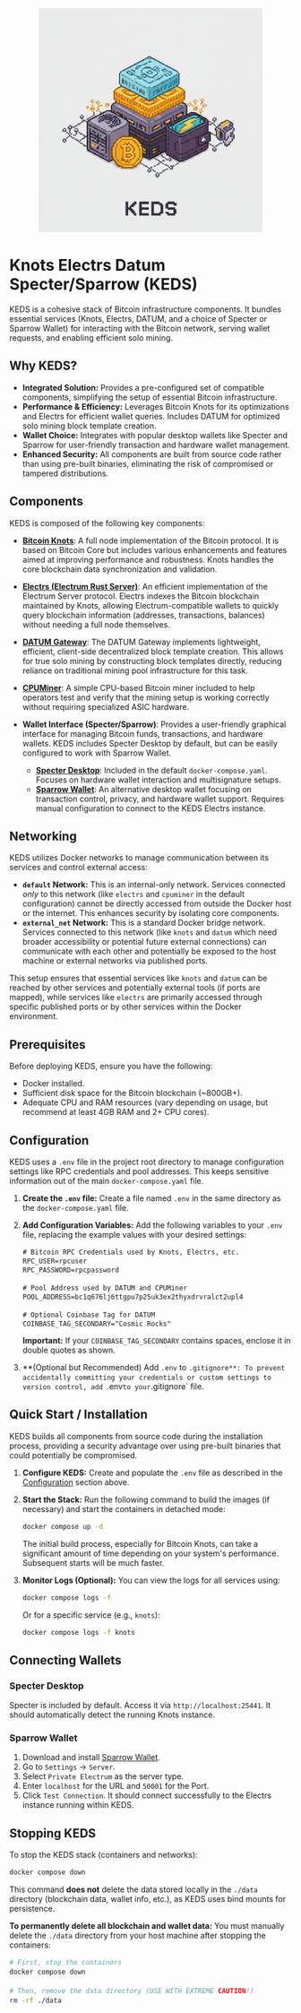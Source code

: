 <p align="center">
  <img src="keds.jpeg" alt="KEDS Logo" width="400"/>
</p>

# Knots Electrs Datum Specter/Sparrow (KEDS)

KEDS is a cohesive stack of Bitcoin infrastructure components. It bundles essential services (Knots, Electrs, DATUM, and a choice of Specter or Sparrow Wallet) for interacting with the Bitcoin network, serving wallet requests, and enabling efficient solo mining.

## Why KEDS?

*   **Integrated Solution:** Provides a pre-configured set of compatible components, simplifying the setup of essential Bitcoin infrastructure.
*   **Performance & Efficiency:** Leverages Bitcoin Knots for its optimizations and Electrs for efficient wallet queries. Includes DATUM for optimized solo mining block template creation.
*   **Wallet Choice:** Integrates with popular desktop wallets like Specter and Sparrow for user-friendly transaction and hardware wallet management.
*   **Enhanced Security:** All components are built from source code rather than using pre-built binaries, eliminating the risk of compromised or tampered distributions.

## Components

KEDS is composed of the following key components:

*   **[Bitcoin Knots](https://bitcoinknots.org/)**: A full node implementation of the Bitcoin protocol. It is based on Bitcoin Core but includes various enhancements and features aimed at improving performance and robustness. Knots handles the core blockchain data synchronization and validation.

*   **[Electrs (Electrum Rust Server)](https://github.com/romanz/electrs)**: An efficient implementation of the Electrum Server protocol. Electrs indexes the Bitcoin blockchain maintained by Knots, allowing Electrum-compatible wallets to quickly query blockchain information (addresses, transactions, balances) without needing a full node themselves.

*   **[DATUM Gateway](https://github.com/datum-project/datum)**: The DATUM Gateway implements lightweight, efficient, client-side decentralized block template creation. This allows for true solo mining by constructing block templates directly, reducing reliance on traditional mining pool infrastructure for this task.

*   **[CPUMiner](https://github.com/pooler/cpuminer)**: A simple CPU-based Bitcoin miner included to help operators test and verify that the mining setup is working correctly without requiring specialized ASIC hardware.

*   **Wallet Interface (Specter/Sparrow)**: Provides a user-friendly graphical interface for managing Bitcoin funds, transactions, and hardware wallets. KEDS includes Specter Desktop by default, but can be easily configured to work with Sparrow Wallet.
    *   **[Specter Desktop](https://specter.solutions/)**: Included in the default `docker-compose.yaml`. Focuses on hardware wallet interaction and multisignature setups.
    *   **[Sparrow Wallet](https://sparrowwallet.com/)**: An alternative desktop wallet focusing on transaction control, privacy, and hardware wallet support. Requires manual configuration to connect to the KEDS Electrs instance.

## Networking

KEDS utilizes Docker networks to manage communication between its services and control external access:

*   **`default` Network:** This is an internal-only network. Services connected *only* to this network (like `electrs` and `cpuminer` in the default configuration) cannot be directly accessed from outside the Docker host or the internet. This enhances security by isolating core components.
*   **`external_net` Network:** This is a standard Docker bridge network. Services connected to this network (like `knots` and `datum` which need broader accessibility or potential future external connections) can communicate with each other and potentially be exposed to the host machine or external networks via published ports.

This setup ensures that essential services like `knots` and `datum` can be reached by other services and potentially external tools (if ports are mapped), while services like `electrs` are primarily accessed through specific published ports or by other services within the Docker environment.

## Prerequisites

Before deploying KEDS, ensure you have the following:

*   Docker installed.
*   Sufficient disk space for the Bitcoin blockchain (~800GB+).
*   Adequate CPU and RAM resources (vary depending on usage, but recommend at least 4GB RAM and 2+ CPU cores).

## Configuration

KEDS uses a `.env` file in the project root directory to manage configuration settings like RPC credentials and pool addresses. This keeps sensitive information out of the main `docker-compose.yaml` file.

1.  **Create the `.env` file:**
    Create a file named `.env` in the same directory as the `docker-compose.yaml` file.

2.  **Add Configuration Variables:**
    Add the following variables to your `.env` file, replacing the example values with your desired settings:

    ```env
    # Bitcoin RPC Credentials used by Knots, Electrs, etc.
    RPC_USER=rpcuser
    RPC_PASSWORD=rpcpassword

    # Pool Address used by DATUM and CPUMiner
    POOL_ADDRESS=bc1q676lj6ttgpu7p25uk3ex2thyxdrvralct2upl4

    # Optional Coinbase Tag for DATUM
    COINBASE_TAG_SECONDARY="Cosmic Rocks"
    ```

    **Important:** If your `COINBASE_TAG_SECONDARY` contains spaces, enclose it in double quotes as shown.

3.  **(Optional but Recommended) Add `.env` to `.gitignore**:
    To prevent accidentally committing your credentials or custom settings to version control, add `.env` to your `.gitignore` file.

## Quick Start / Installation

KEDS builds all components from source code during the installation process, providing a security advantage over using pre-built binaries that could potentially be compromised.

1.  **Configure KEDS:** Create and populate the `.env` file as described in the [Configuration](#configuration) section above.
2.  **Start the Stack:** Run the following command to build the images (if necessary) and start the containers in detached mode:

    ```bash
    docker compose up -d
    ```

    The initial build process, especially for Bitcoin Knots, can take a significant amount of time depending on your system's performance. Subsequent starts will be much faster.

3.  **Monitor Logs (Optional):** You can view the logs for all services using:
    ```bash
    docker compose logs -f
    ```
    Or for a specific service (e.g., `knots`):
    ```bash
    docker compose logs -f knots
    ```

## Connecting Wallets

### Specter Desktop

Specter is included by default. Access it via `http://localhost:25441`. It should automatically detect the running Knots instance.

### Sparrow Wallet

1.  Download and install [Sparrow Wallet](https://sparrowwallet.com/).
2.  Go to `Settings` -> `Server`.
3.  Select `Private Electrum` as the server type.
4.  Enter `localhost` for the URL and `50001` for the Port.
5.  Click `Test Connection`. It should connect successfully to the Electrs instance running within KEDS.

## Stopping KEDS

To stop the KEDS stack (containers and networks):

```bash
docker compose down
```

This command **does not** delete the data stored locally in the `./data` directory (blockchain data, wallet info, etc.), as KEDS uses bind mounts for persistence.

**To permanently delete all blockchain and wallet data:** You must manually delete the `./data` directory from your host machine after stopping the containers:

```bash
# First, stop the containers
docker compose down

# Then, remove the data directory (USE WITH EXTREME CAUTION!)
rm -rf ./data
```
